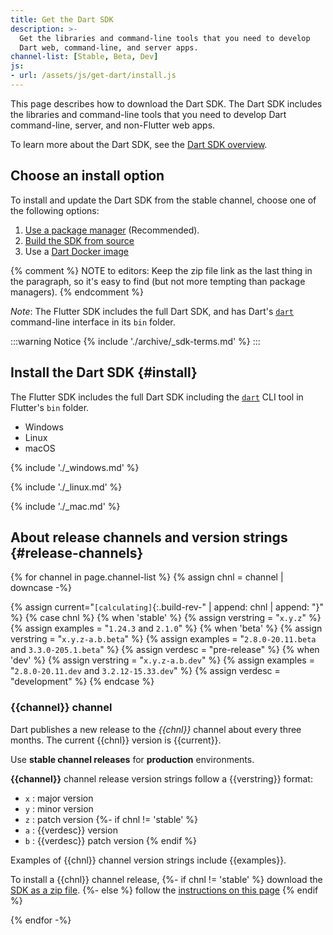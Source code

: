 ```yaml
---
title: Get the Dart SDK
description: >-
  Get the libraries and command-line tools that you need to develop 
  Dart web, command-line, and server apps.
channel-list: [Stable, Beta, Dev]
js:
- url: /assets/js/get-dart/install.js
---
```


This page describes how to download the Dart SDK.
The Dart SDK includes the libraries and command-line tools that you need to develop Dart command-line, server, and non-Flutter web apps.

To learn more about the Dart SDK, see the [Dart SDK overview](/tools/sdk).

## Choose an install option

To install and update the Dart SDK from the stable channel,
choose one of the following options:

1. [Use a package manager](#install) (Recommended).
1. [Build the SDK from source][build-source]
1. Use a [Dart Docker image][dart-docker]

{% comment %}
NOTE to editors: Keep the zip file link as the last thing in the paragraph,
so it's easy to find (but not more tempting than package managers).
{% endcomment %}

*Note*: The Flutter SDK includes the full Dart SDK,
and has Dart's [`dart`](/tools/dart-tool) command-line interface
in its `bin` folder.

:::warning Notice
{% include './archive/_sdk-terms.md' %}
:::

## Install the Dart SDK {#install}

The Flutter SDK includes the full Dart SDK including the
[`dart`](/tools/dart-tool) CLI tool in Flutter's `bin` folder.

<ul class="tabs__top-bar">
  <li class="tab-link current" data-tab="tab-sdk-install-windows">Windows</li>
  <li class="tab-link" data-tab="tab-sdk-install-linux">Linux</li>
  <li class="tab-link" data-tab="tab-sdk-install-mac">macOS</li>
</ul>
<div id="tab-sdk-install-windows" class="tabs__content current">

{% include './_windows.md' %}

</div>
<div id="tab-sdk-install-linux" class="tabs__content">

{% include './_linux.md' %}

</div>
<div id="tab-sdk-install-mac" class="tabs__content">

{% include './_mac.md' %}

</div>

## About release channels and version strings {#release-channels}

{% for channel in page.channel-list %}
{% assign chnl = channel | downcase -%}

{% assign current="`[calculating]`{:.build-rev-" | append: chnl | append: "}" %}
{% case chnl %}
{% when 'stable' %}
{% assign verstring = "`x.y.z`" %}
{% assign examples = "`1.24.3` and `2.1.0`" %}
{% when 'beta' %}
{% assign verstring = "`x.y.z-a.b.beta`" %}
{% assign examples = "`2.8.0-20.11.beta` and `3.3.0-205.1.beta`" %}
{% assign verdesc = "pre-release" %}
{% when 'dev' %}
{% assign verstring = "`x.y.z-a.b.dev`" %}
{% assign examples = "`2.8.0-20.11.dev` and `3.2.12-15.33.dev`" %}
{% assign verdesc = "development" %}
{% endcase %}

### {{channel}} channel

Dart publishes a new release to the *{{chnl}}* channel about every three months.
The current {{chnl}} version is {{current}}.

Use **stable channel releases** for **production** environments.

**{{channel}}** channel release version strings follow a {{verstring}} format:

* `x` : major version
* `y` : minor version
* `z` : patch version
{%- if chnl != 'stable' %}
* `a` : {{verdesc}} version
* `b` : {{verdesc}} patch version
{% endif %}

Examples of {{chnl}} channel version strings include {{examples}}.

To install a {{chnl}} channel release,
{%- if chnl != 'stable' %}
download the [SDK as a zip file][dl-sdk].
{%- else %}
follow the [instructions on this page](#install)
{% endif %}

{% endfor -%}

[SDK constraints]: /tools/pub/pubspec#sdk-constraints
[build-source]: https://github.com/dart-lang/sdk/wiki/Building
[Dart libraries]: /libraries
[dart-docker]: https://hub.docker.com/_/dart
[dl-sdk]: /get-dart/archive
[flutter]: https://flutter.dev/docs/get-started/install
[site SDK version]: {{site.dart-api}}/{{site.sdkInfo.channel}}/{{site.sdkInfo.version}}/index.html
[a package manager]: https://github.com/dart-lang/sdk/wiki/Installing-beta-and-dev-releases-with-brew,-choco,-and-apt-get
